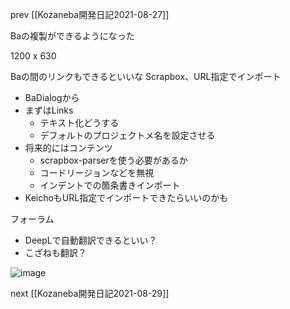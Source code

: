 
prev [[Kozaneba開発日記2021-08-27]]

Baの複製ができるようになった


1200 x 630

Baの間のリンクもできるといいな
Scrapbox、URL指定でインポート
- BaDialogから
- まずはLinks
    - テキスト化どうする
    - デフォルトのプロジェクトメ名を設定させる
- 将来的にはコンテンツ
    - scrapbox-parserを使う必要があるか
    - コードリージョンなどを無視
    - インデントでの箇条書きインポート
- KeichoもURL指定でインポートできたらいいのかも

フォーラム
- DeepLで自動翻訳できるといい？
- こざねも翻訳？

![image](https://gyazo.com/9c7c5b3f49b167008fc1796d536c122c/thumb/1000)

next [[Kozaneba開発日記2021-08-29]]
